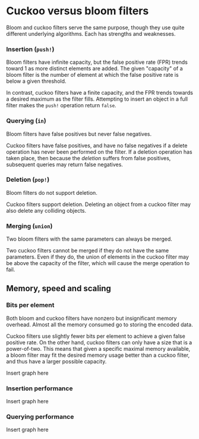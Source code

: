 # Cuckoo versus bloom filters

Bloom and cuckoo filters serve the same purpose, though they use quite different underlying algorithms. Each has strengths and weaknesses.

### Insertion (`push!`)

Bloom filters have infinite capacity, but the false positive rate (FPR) trends toward 1 as more distinct elements are added. The given "capacity" of a bloom filter is the number of element at which the false positive rate is below a given threshold.

In contrast, cuckoo filters have a finite capacity, and the FPR trends towards a desired maximum as the filter fills. Attempting to insert an object in a full filter makes the `push!` operation return `false`.

### Querying (`in`)

Bloom filters have false positives but never false negatives.

Cuckoo filters have false positives, and have no false negatives if a delete operation has never been performed on the filter. If a deletion operation has taken place, then because the *deletion* suffers from false positives, subsequent queries may return false negatives.

### Deletion (`pop!`)

Bloom filters do not support deletion.

Cuckoo filters support deletion. Deleting an object from a cuckoo filter may also delete any colliding objects.

### Merging (`union`)

Two bloom filters with the same parameters can always be merged.

Two cuckoo filters cannot be merged if they do not have the same parameters. Even if they do, the union of elements in the cuckoo filter may be above the capacity of the filter, which will cause the merge operation to fail.

## Memory, speed and scaling

### Bits per element

Both bloom and cuckoo filters have nonzero but insignificant memory overhead. Almost all the memory consumed go to storing the encoded data.

Cuckoo filters use slightly fewer bits per element to achieve a given false positive rate. On the other hand, cuckoo filters can only have a size that is a power-of-two. This means that given a specific maximal memory available, a bloom filter may fit the desired memory usage better than a cuckoo filter, and thus have a larger possible capacity.

Insert graph here

### Insertion performance

Insert graph here

### Querying performance

Insert graph here
